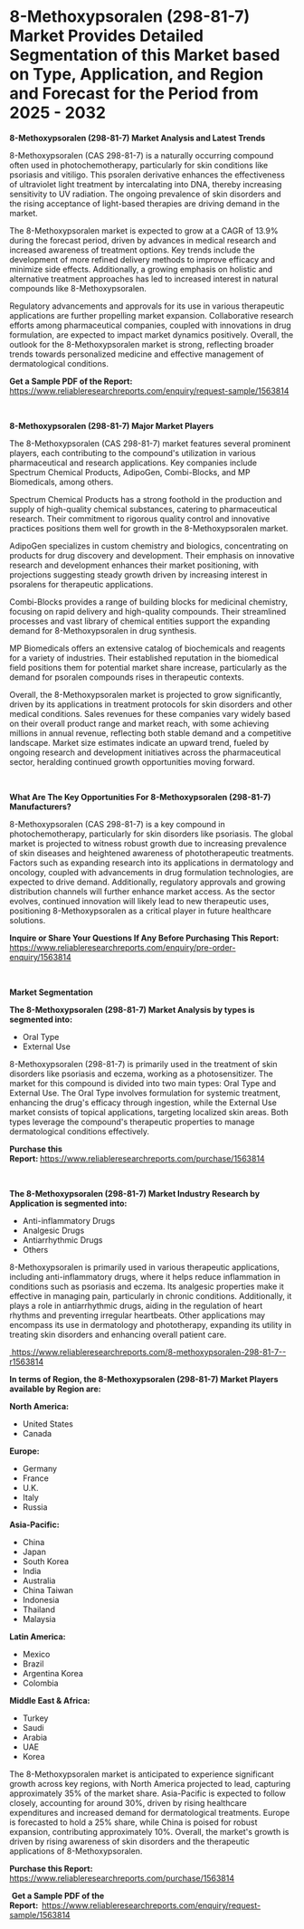 <p><h1>8-Methoxypsoralen (298-81-7) Market Provides Detailed Segmentation of this Market based on Type, Application, and Region and Forecast for the Period from 2025 - 2032</h1></p><p><strong>8-Methoxypsoralen (298-81-7) Market Analysis and Latest Trends</strong></p>
<p><p>8-Methoxypsoralen (CAS 298-81-7) is a naturally occurring compound often used in photochemotherapy, particularly for skin conditions like psoriasis and vitiligo. This psoralen derivative enhances the effectiveness of ultraviolet light treatment by intercalating into DNA, thereby increasing sensitivity to UV radiation. The ongoing prevalence of skin disorders and the rising acceptance of light-based therapies are driving demand in the market.</p><p>The 8-Methoxypsoralen market is expected to grow at a CAGR of 13.9% during the forecast period, driven by advances in medical research and increased awareness of treatment options. Key trends include the development of more refined delivery methods to improve efficacy and minimize side effects. Additionally, a growing emphasis on holistic and alternative treatment approaches has led to increased interest in natural compounds like 8-Methoxypsoralen.</p><p>Regulatory advancements and approvals for its use in various therapeutic applications are further propelling market expansion. Collaborative research efforts among pharmaceutical companies, coupled with innovations in drug formulation, are expected to impact market dynamics positively. Overall, the outlook for the 8-Methoxypsoralen market is strong, reflecting broader trends towards personalized medicine and effective management of dermatological conditions.</p></p>
<p><strong>Get a Sample PDF of the Report:&nbsp;</strong> <a href="https://www.reliableresearchreports.com/enquiry/request-sample/1563814?utm_campaign=114&utm_medium=2&utm_source=Github&utm_content=ia&utm_term=19042025&utm_id=8-methoxypsoralen-298-81-7">https://www.reliableresearchreports.com/enquiry/request-sample/1563814</a></p>
<p>&nbsp;</p>
<p><strong>8-Methoxypsoralen (298-81-7) Major Market Players</strong></p>
<p><p>The 8-Methoxypsoralen (CAS 298-81-7) market features several prominent players, each contributing to the compound's utilization in various pharmaceutical and research applications. Key companies include Spectrum Chemical Products, AdipoGen, Combi-Blocks, and MP Biomedicals, among others.</p><p>Spectrum Chemical Products has a strong foothold in the production and supply of high-quality chemical substances, catering to pharmaceutical research. Their commitment to rigorous quality control and innovative practices positions them well for growth in the 8-Methoxypsoralen market.</p><p>AdipoGen specializes in custom chemistry and biologics, concentrating on products for drug discovery and development. Their emphasis on innovative research and development enhances their market positioning, with projections suggesting steady growth driven by increasing interest in psoralens for therapeutic applications.</p><p>Combi-Blocks provides a range of building blocks for medicinal chemistry, focusing on rapid delivery and high-quality compounds. Their streamlined processes and vast library of chemical entities support the expanding demand for 8-Methoxypsoralen in drug synthesis.</p><p>MP Biomedicals offers an extensive catalog of biochemicals and reagents for a variety of industries. Their established reputation in the biomedical field positions them for potential market share increase, particularly as the demand for psoralen compounds rises in therapeutic contexts.</p><p>Overall, the 8-Methoxypsoralen market is projected to grow significantly, driven by its applications in treatment protocols for skin disorders and other medical conditions. Sales revenues for these companies vary widely based on their overall product range and market reach, with some achieving millions in annual revenue, reflecting both stable demand and a competitive landscape. Market size estimates indicate an upward trend, fueled by ongoing research and development initiatives across the pharmaceutical sector, heralding continued growth opportunities moving forward.</p></p>
<p>&nbsp;</p>
<p><strong>What Are The Key Opportunities For 8-Methoxypsoralen (298-81-7) Manufacturers?</strong></p>
<p><p>8-Methoxypsoralen (CAS 298-81-7) is a key compound in photochemotherapy, particularly for skin disorders like psoriasis. The global market is projected to witness robust growth due to increasing prevalence of skin diseases and heightened awareness of phototherapeutic treatments. Factors such as expanding research into its applications in dermatology and oncology, coupled with advancements in drug formulation technologies, are expected to drive demand. Additionally, regulatory approvals and growing distribution channels will further enhance market access. As the sector evolves, continued innovation will likely lead to new therapeutic uses, positioning 8-Methoxypsoralen as a critical player in future healthcare solutions.</p></p>
<p><strong>Inquire or Share Your Questions If Any Before Purchasing This Report:</strong> <a href="https://www.reliableresearchreports.com/enquiry/pre-order-enquiry/1563814?utm_campaign=114&utm_medium=2&utm_source=Github&utm_content=ia&utm_term=19042025&utm_id=8-methoxypsoralen-298-81-7">https://www.reliableresearchreports.com/enquiry/pre-order-enquiry/1563814</a></p>
<p>&nbsp;</p>
<p><strong>Market Segmentation</strong></p>
<p><strong>The 8-Methoxypsoralen (298-81-7) Market Analysis by types is segmented into:</strong></p>
<p><ul><li>Oral Type</li><li>External Use</li></ul></p>
<p><p>8-Methoxypsoralen (298-81-7) is primarily used in the treatment of skin disorders like psoriasis and eczema, working as a photosensitizer. The market for this compound is divided into two main types: Oral Type and External Use. The Oral Type involves formulation for systemic treatment, enhancing the drug's efficacy through ingestion, while the External Use market consists of topical applications, targeting localized skin areas. Both types leverage the compound's therapeutic properties to manage dermatological conditions effectively.</p></p>
<p><strong>Purchase this Report:&nbsp;</strong><a href="https://www.reliableresearchreports.com/purchase/1563814?utm_campaign=114&utm_medium=2&utm_source=Github&utm_content=ia&utm_term=19042025&utm_id=8-methoxypsoralen-298-81-7">https://www.reliableresearchreports.com/purchase/1563814</a></p>
<p>&nbsp;</p>
<p><strong>The 8-Methoxypsoralen (298-81-7) Market Industry Research by Application is segmented into:</strong></p>
<p><ul><li>Anti-inflammatory Drugs</li><li>Analgesic Drugs</li><li>Antiarrhythmic Drugs</li><li>Others</li></ul></p>
<p><p>8-Methoxypsoralen is primarily used in various therapeutic applications, including anti-inflammatory drugs, where it helps reduce inflammation in conditions such as psoriasis and eczema. Its analgesic properties make it effective in managing pain, particularly in chronic conditions. Additionally, it plays a role in antiarrhythmic drugs, aiding in the regulation of heart rhythms and preventing irregular heartbeats. Other applications may encompass its use in dermatology and phototherapy, expanding its utility in treating skin disorders and enhancing overall patient care.</p></p>
<p><a href="https://www.reliableresearchreports.com/8-methoxypsoralen-298-81-7--r1563814?utm_campaign=114&utm_medium=2&utm_source=Github&utm_content=ia&utm_term=19042025&utm_id=8-methoxypsoralen-298-81-7">&nbsp;https://www.reliableresearchreports.com/8-methoxypsoralen-298-81-7--r1563814</a></p>
<p><strong>In terms of Region, the 8-Methoxypsoralen (298-81-7) Market Players available by Region are:</strong></p>
<p>
    <p> <strong> North America: </strong>
        <ul>
            <li>United States</li>
            <li>Canada</li>
        </ul>
        </p> 
    <p> <strong> Europe: </strong>
        <ul>
            <li>Germany</li>
            <li>France</li>
            <li>U.K.</li>
            <li>Italy</li>
            <li>Russia</li>
        </ul>
        </p> 
    <p> <strong> Asia-Pacific: </strong>
        <ul>
            <li>China</li>
            <li>Japan</li>
            <li>South Korea</li>
            <li>India</li>
            <li>Australia</li>
            <li>China Taiwan</li>
            <li>Indonesia</li>
            <li>Thailand</li>
            <li>Malaysia</li>
        </ul>
        </p> 
    <p> <strong> Latin America: </strong>
        <ul>
            <li>Mexico</li>
            <li>Brazil</li>
            <li>Argentina Korea</li>
            <li>Colombia</li>
        </ul>
        </p> 
    <p> <strong> Middle East & Africa: </strong>
        <ul>
            <li>Turkey</li>
            <li>Saudi</li>
            <li>Arabia</li>
            <li>UAE</li>
            <li>Korea</li>
        </ul>
    </p>
    </p>
<p><p>The 8-Methoxypsoralen market is anticipated to experience significant growth across key regions, with North America projected to lead, capturing approximately 35% of the market share. Asia-Pacific is expected to follow closely, accounting for around 30%, driven by rising healthcare expenditures and increased demand for dermatological treatments. Europe is forecasted to hold a 25% share, while China is poised for robust expansion, contributing approximately 10%. Overall, the market's growth is driven by rising awareness of skin disorders and the therapeutic applications of 8-Methoxypsoralen.</p></p>
<p><strong>Purchase this Report: </strong><a href="https://www.reliableresearchreports.com/purchase/1563814?utm_campaign=114&utm_medium=2&utm_source=Github&utm_content=ia&utm_term=19042025&utm_id=8-methoxypsoralen-298-81-7">https://www.reliableresearchreports.com/purchase/1563814</a></p>
<p>&nbsp;<strong>Get a Sample PDF of the Report:&nbsp;&nbsp;</strong><a href="https://www.reliableresearchreports.com/enquiry/request-sample/1563814?utm_campaign=114&utm_medium=2&utm_source=Github&utm_content=ia&utm_term=19042025&utm_id=8-methoxypsoralen-298-81-7">https://www.reliableresearchreports.com/enquiry/request-sample/1563814</a></p>
<p><strong></strong></p>
<p><p></p><p></p><p></p></p>